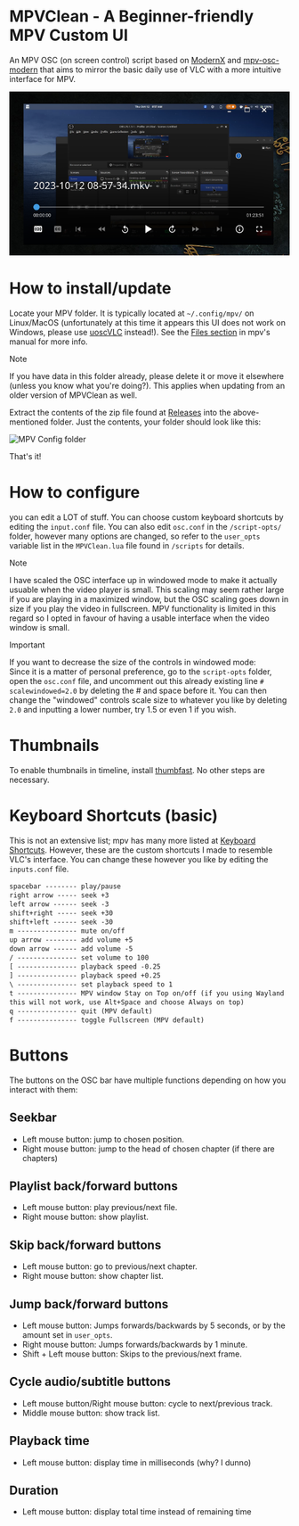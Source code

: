 # MPVClean - A Beginner-friendly MPV Custom UI
An MPV OSC (on screen control) script based on [ModernX](https://github.com/cyl0/ModernX) and [mpv-osc-modern](https://github.com/maoiscat/mpv-osc-modern/) that aims to mirror the basic daily use of VLC with a more intuitive interface for MPV. 

![MPVClean preview image](MPVClean.png)

# How to install/update

Locate your MPV folder. It is typically located at `~/.config/mpv/` on Linux/MacOS (unfortunately at this time it appears this UI does not work on Windows, please use [uoscVLC](https://github.com/Anduril97/uoscVLC) instead!). See the [Files section](https://mpv.io/manual/master/#files) in mpv's manual for more info.

> [!NOTE]
> If you have data in this folder already, please delete it or move it elsewhere (unless you know what you're doing?). This applies when updating from an older version of MPVClean as well.

Extract the contents of the zip file found at [Releases](https://github.com/Anduril97/MPVClean/releases) into the above-mentioned folder. Just the contents, your folder should look like this:

![MPV Config folder](https://github.com/Anduril97/MPVClean/assets/100987393/0d88f36e-0480-4127-a4ee-04dca91f871f)

That's it!

# How to configure
you can edit a LOT of stuff. You can choose custom keyboard shortcuts by editing the `input.conf` file. You can also edit `osc.conf` in the `/script-opts/` folder, however many options are changed, so refer to the `user_opts` variable list in the `MPVClean.lua` file found in `/scripts` for details.

> [!NOTE]
> I have scaled the OSC interface up in windowed mode to make it actually usuable when the video player is small. This scaling may seem rather large if you are playing in a maximized window, but the OSC scaling goes down in size if you play the video in fullscreen. MPV functionality is limited in this regard so I opted in favour of having a usable interface when the video window is small.

> [!IMPORTANT]
> If you want to decrease the size of the controls in windowed mode:  
> Since it is a matter of personal preference, go to the `script-opts` folder, open the `osc.conf` file, and uncomment out this already existing line `# scalewindowed=2.0` by deleting the # and space before it.
> You can then change the "windowed" controls scale size to whatever you like by deleting `2.0` and inputting a lower number, try 1.5 or even 1 if you wish.

# Thumbnails

To enable thumbnails in timeline, install [thumbfast](https://github.com/po5/thumbfast). No other steps are necessary.

# Keyboard Shortcuts (basic)
This is not an extensive list; mpv has many more listed at [Keyboard Shortcuts](https://mpv.io/manual/master/#keyboard-control).
However, these are the custom shortcuts I made to resemble VLC's interface. You can change these however you like by editing the `inputs.conf` file.
```
spacebar -------- play/pause
right arrow ----- seek +3
left arrow ------ seek -3
shift+right ----- seek +30
shift+left ------ seek -30
m --------------- mute on/off
up arrow -------- add volume +5
down arrow ------ add volume -5
/ --------------- set volume to 100
[ --------------- playback speed -0.25
] --------------- playback speed +0.25
\ --------------- set playback speed to 1
t --------------- MPV window Stay on Top on/off (if you using Wayland this will not work, use Alt+Space and choose Always on top)
q --------------- quit (MPV default)
f --------------- toggle Fullscreen (MPV default)
```
# Buttons

The buttons on the OSC bar have multiple functions depending on how you interact with them:

## Seekbar
* Left mouse button: jump to chosen position.
* Right mouse button: jump to the head of chosen chapter (if there are chapters)
## Playlist back/forward buttons
* Left mouse button: play previous/next file.
* Right mouse button: show playlist.
## Skip back/forward buttons
* Left mouse button: go to previous/next chapter.
* Right mouse button: show chapter list.
## Jump back/forward buttons
* Left mouse button: Jumps forwards/backwards by 5 seconds, or by the amount set in `user_opts`.
* Right mouse button: Jumps forwards/backwards by 1 minute.
* Shift + Left mouse button: Skips to the previous/next frame.
## Cycle audio/subtitle buttons
* Left mouse button/Right mouse button: cycle to next/previous track.
* Middle mouse button: show track list.
## Playback time
* Left mouse button: display time in milliseconds (why? I dunno)
## Duration
* Left mouse button: display total time instead of remaining time
